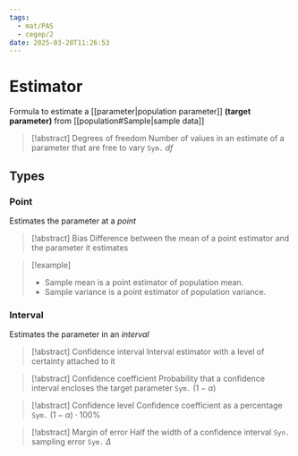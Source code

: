 ```yaml
---
tags:
  - mat/PAS
  - cegep/2
date: 2025-03-28T11:26:53
---
```


# Estimator

Formula to estimate a [[parameter|population parameter]] **(target parameter)** from [[population#Sample|sample data]]

> [!abstract] Degrees of freedom
> Number of values in an estimate of a parameter that are free to vary
> `Sym.` $df$

## Types

### Point

Estimates the parameter at a *point*

> [!abstract] Bias
> Difference between the mean of a point estimator and the parameter it estimates

> [!example]
> - Sample mean is a point estimator of population mean.
> - Sample variance is a point estimator of population variance.

### Interval

Estimates the parameter in an *interval*

> [!abstract] Confidence interval
> Interval estimator with a level of certainty attached to it

> [!abstract] Confidence coefficient
> Probability that a confidence interval encloses the target parameter
> `Sym.` $(1 - \alpha)$

> [!abstract] Confidence level
> Confidence coefficient as a percentage
> `Sym.` $(1 - \alpha)\cdot100\%$

> [!abstract] Margin of error
> Half the width of a confidence interval
> `Syn.` sampling error
> `Sym.` $\Delta$